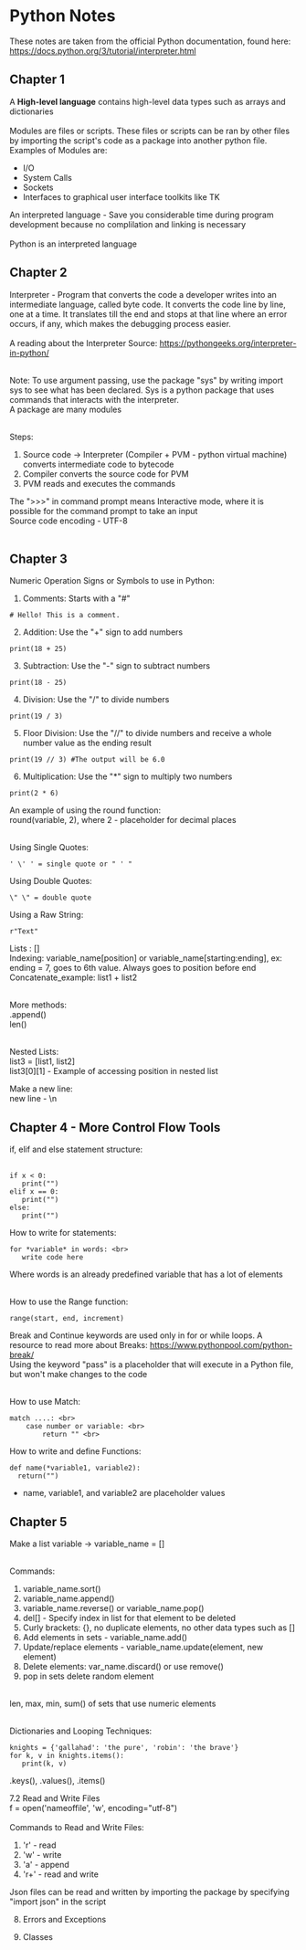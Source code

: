 # Python Notes
These notes are taken from the official Python documentation, found here: https://docs.python.org/3/tutorial/interpreter.html <br>

## Chapter 1 
A <b>High-level language</b> contains high-level data types such as arrays and dictionaries <br>
<br>
Modules are files or scripts. These files or scripts can be ran by other files by importing the script's code as a package into another python file. Examples of Modules are: <br>
* I/O
* System Calls
* Sockets
* Interfaces to graphical user interface toolkits like TK

An interpreted language - Save you considerable time during program development because no complilation and linking is necessary <br>
<br>
Python is an interpreted language 


## Chapter 2
Interpreter - Program that converts the code a developer writes into an intermediate language, called byte code. It converts the code line by line, one at a time. It translates till the end and stops at that line where an error occurs, if any, which makes the debugging process easier. <br>
<br>
A reading about the Interpreter Source: https://pythongeeks.org/interpreter-in-python/ <br>
<br>


Note: To use argument passing, use the package "sys" by writing import sys to see what has been declared. Sys is a python package that uses commands that interacts with the interpreter. <br>
A package are many modules <br>
<br>

Steps: <br>
1. Source code -> Interpreter (Compiler + PVM - python virtual machine) converts intermediate code to bytecode
2. Compiler converts the source code for PVM
3. PVM reads and executes the commands


The ">>>" in command prompt means Interactive mode, where it is possible for the command prompt to take an input <br>
Source code encoding - UTF-8 <br>
<br>

## Chapter 3
Numeric Operation Signs or Symbols to use in Python:
1. Comments: Starts with a "#"
```
# Hello! This is a comment.
```
2. Addition: Use the "+" sign to add numbers
```
print(18 + 25)
```
3. Subtraction: Use the "-" sign to subtract numbers
```
print(18 - 25)
```
4. Division: Use the "/" to divide numbers
```
print(19 / 3)
```
5. Floor Division: Use the "//" to divide numbers and receive a whole number value as the ending result 
```
print(19 // 3) #The output will be 6.0
```
6. Multiplication: Use the "*" sign to multiply two numbers
```
print(2 * 6) 
```

An example of using the round function: <br>
round(variable, 2), where 2 - placeholder for decimal places <br>
<br>

Using Single Quotes:
```
' \' ' = single quote or " ' "
```
Using Double Quotes:
```
\" \" = double quote 
```
Using a Raw String: 
```
r"Text"
```

Lists : [] <br>
Indexing: variable_name[position] or variable_name[starting:ending], ex: ending = 7, goes to 6th value. Always goes to position before end <br>
Concatenate_example: list1 + list2 <br>
<br>

More methods: <br>
.append() <br>
len() <br>
<br>

Nested Lists: <br>
list3 = [list1, list2] <br>
list3[0][1] - Example of accessing position in nested list <br>

Make a new line: <br>
new line - \n <br>

## Chapter 4 - More Control Flow Tools
if, elif and else statement structure: <br>
<br>

```
if x < 0:
   print("")
elif x == 0:
   print("")
else:
   print("")
```
   
How to write for statements:
```
for *variable* in words: <br>
   write code here
```
Where words is an already predefined variable that has a lot of elements <br>
<br>

How to use the Range function:
```
range(start, end, increment)
```

Break and Continue keywords are used only in for or while loops. A resource to read more about Breaks: https://www.pythonpool.com/python-break/ <br>
Using the keyword "pass" is a placeholder that will execute in a Python file, but won't make changes to the code <br>
<br>

How to use Match:
```
match ....: <br>
    case number or variable: <br>
        return "" <br>
```
        
How to write and define Functions:
```
def name(*variable1, variable2):
  return("")
```
* name, variable1, and variable2 are placeholder values


## Chapter 5
Make a list variable -> variable_name = [] <br>
<br>

Commands:
1. variable_name.sort() 
2. variable_name.append()
3. variable_name.reverse() or variable_name.pop()
4. del[] - Specify index in list for that element to be deleted
5. Curly brackets: {}, no duplicate elements, no other data types such as []
6. Add elements in sets - variable_name.add() <br>
7. Update/replace elements - variable_name.update(element, new element)
8. Delete elements: var_name.discard() or use remove()
9. pop in sets delete random element
<br>
len, max, min, sum() of sets that use numeric elements <br>
<br>

Dictionaries and Looping Techniques:
```
knights = {'gallahad': 'the pure', 'robin': 'the brave'}
for k, v in knights.items():
   print(k, v)
```
.keys(), .values(), .items() <br>

7.2 Read and Write Files <br>
f = open('nameoffile', 'w', encoding="utf-8") <br>
<br>
Commands to Read and Write Files: <br>
1. 'r' - read
2. 'w' - write
3. 'a' - append
4. 'r+' - read and write

Json files can be read and written by importing the package by specifying "import json" in the script

8. Errors and Exceptions

9. Classes
